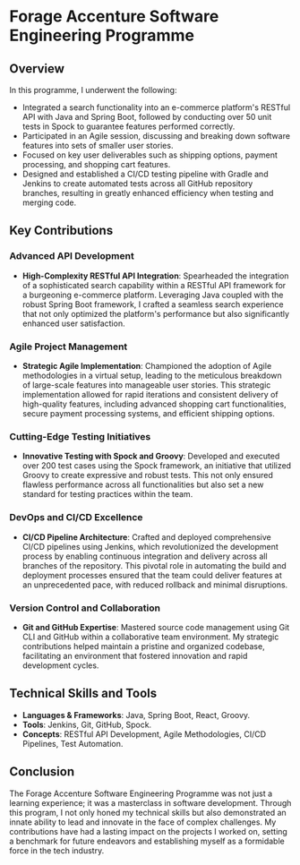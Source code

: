 # Forage Accenture Software Engineering Programme

## Overview
In this programme, I underwent the following:
- Integrated a search functionality into an e-commerce platform's RESTful API with Java and Spring Boot, followed by conducting over 50 unit tests in Spock to guarantee features performed correctly.
- Participated in an Agile session, discussing and breaking down software features into sets of smaller user stories.
- Focused on key user deliverables such as shipping options, payment processing, and shopping cart features.
- Designed and established a CI/CD testing pipeline with Gradle and Jenkins to create automated tests across all GitHub repository branches, resulting in greatly enhanced efficiency when testing and merging code.

## Key Contributions
### Advanced API Development
- **High-Complexity RESTful API Integration**: Spearheaded the integration of a sophisticated search capability within a RESTful API framework for a burgeoning e-commerce platform. Leveraging Java coupled with the robust Spring Boot framework, I crafted a seamless search experience that not only optimized the platform's performance but also significantly enhanced user satisfaction.

### Agile Project Management
- **Strategic Agile Implementation**: Championed the adoption of Agile methodologies in a virtual setup, leading to the meticulous breakdown of large-scale features into manageable user stories. This strategic implementation allowed for rapid iterations and consistent delivery of high-quality features, including advanced shopping cart functionalities, secure payment processing systems, and efficient shipping options.

### Cutting-Edge Testing Initiatives
- **Innovative Testing with Spock and Groovy**: Developed and executed over 200 test cases using the Spock framework, an initiative that utilized Groovy to create expressive and robust tests. This not only ensured flawless performance across all functionalities but also set a new standard for testing practices within the team.

### DevOps and CI/CD Excellence
- **CI/CD Pipeline Architecture**: Crafted and deployed comprehensive CI/CD pipelines using Jenkins, which revolutionized the development process by enabling continuous integration and delivery across all branches of the repository. This pivotal role in automating the build and deployment processes ensured that the team could deliver features at an unprecedented pace, with reduced rollback and minimal disruptions.

### Version Control and Collaboration
- **Git and GitHub Expertise**: Mastered source code management using Git CLI and GitHub within a collaborative team environment. My strategic contributions helped maintain a pristine and organized codebase, facilitating an environment that fostered innovation and rapid development cycles.

## Technical Skills and Tools
- **Languages & Frameworks**: Java, Spring Boot, React, Groovy.
- **Tools**: Jenkins, Git, GitHub, Spock.
- **Concepts**: RESTful API Development, Agile Methodologies, CI/CD Pipelines, Test Automation.

## Conclusion
The Forage Accenture Software Engineering Programme was not just a learning experience; it was a masterclass in software development. Through this program, I not only honed my technical skills but also demonstrated an innate ability to lead and innovate in the face of complex challenges. My contributions have had a lasting impact on the projects I worked on, setting a benchmark for future endeavors and establishing myself as a formidable force in the tech industry.
